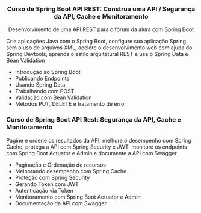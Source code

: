 <h3 align="center">Curso de Spring Boot API REST: Construa uma API / Segurança da API, Cache e Monitoramento</h3>

<p align="center">Desenvolvimento de uma API REST para o fórum da alura com Spring Boot</p>



Crie aplicações Java com o Spring Boot, configure sua aplicação Spring sem o uso de arquivos XML, acelere o desenvolvimento web com ajuda do Spring Devtools, aprenda o estilo arquitetural REST e use o Spring Data e Bean Validation

- Introdução ao Spring Boot
- Publicando Endpoints
- Usando Spring Data
- Trabalhando com POST
- Validação com Bean Validation
- Métodos PUT, DELETE e tratamento de erro

### Curso de Spring Boot API Rest: Segurança da API, Cache e Monitoramento

Pagine e ordene os resultados da API, melhore o desempenho com Spring Cache, protega a API com Spring Security e JWT, monitore os endpoints com Spring Boot Actuator e Admin e documente a API com Swagger

- Paginação e Ordenação de recursos
- Melhorando desempenho com Spring Cache
- Proteção com Spring Security
- Gerando Token com JWT
- Autenticação via Token
- Monitoramento com Spring Boot Actuator e Admin
- Documentação da API com Swagger
